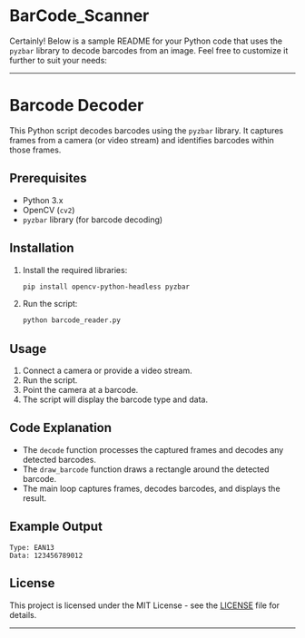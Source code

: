 # BarCode_Scanner

Certainly! Below is a sample README for your Python code that uses the `pyzbar` library to decode barcodes from an image. Feel free to customize it further to suit your needs:

---

# Barcode Decoder

This Python script decodes barcodes using the `pyzbar` library. It captures frames from a camera (or video stream) and identifies barcodes within those frames.

## Prerequisites

- Python 3.x
- OpenCV (`cv2`)
- `pyzbar` library (for barcode decoding)

## Installation

1. Install the required libraries:

   ```bash
   pip install opencv-python-headless pyzbar
   ```

2. Run the script:

   ```bash
   python barcode_reader.py
   ```

## Usage

1. Connect a camera or provide a video stream.
2. Run the script.
3. Point the camera at a barcode.
4. The script will display the barcode type and data.

## Code Explanation

- The `decode` function processes the captured frames and decodes any detected barcodes.
- The `draw_barcode` function draws a rectangle around the detected barcode.
- The main loop captures frames, decodes barcodes, and displays the result.

## Example Output

```
Type: EAN13
Data: 123456789012
```

## License

This project is licensed under the MIT License - see the [LICENSE](LICENSE) file for details.

---
